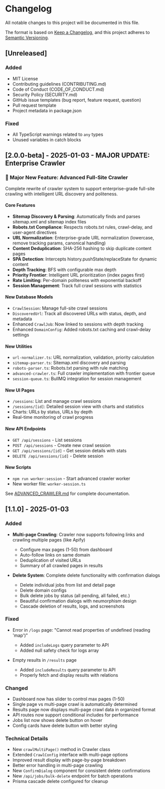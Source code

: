 # Changelog

All notable changes to this project will be documented in this file.

The format is based on [Keep a Changelog](https://keepachangelog.com/en/1.0.0/),
and this project adheres to [Semantic Versioning](https://semver.org/spec/v2.0.0.html).

## [Unreleased]

### Added
- MIT License
- Contributing guidelines (CONTRIBUTING.md)
- Code of Conduct (CODE_OF_CONDUCT.md)
- Security Policy (SECURITY.md)
- GitHub issue templates (bug report, feature request, question)
- Pull request template
- Project metadata in package.json

### Fixed
- All TypeScript warnings related to `any` types
- Unused variables in catch blocks

## [2.0.0-beta] - 2025-01-03 - MAJOR UPDATE: Enterprise Crawler

### 🚀 Major New Feature: Advanced Full-Site Crawler

Complete rewrite of crawler system to support enterprise-grade full-site crawling with intelligent URL discovery and politeness.

#### Core Features
- **Sitemap Discovery & Parsing**: Automatically finds and parses sitemap.xml and sitemap index files
- **Robots.txt Compliance**: Respects robots.txt rules, crawl-delay, and user-agent directives
- **URL Normalization**: Enterprise-grade URL normalization (lowercase, remove tracking params, canonical handling)
- **Content Deduplication**: SHA-256 hashing to skip duplicate content pages
- **SPA Detection**: Intercepts history.pushState/replaceState for dynamic content
- **Depth Tracking**: BFS with configurable max depth
- **Priority Frontier**: Intelligent URL prioritization (index pages first)
- **Rate Limiting**: Per-domain politeness with exponential backoff
- **Session Management**: Track full crawl sessions with statistics

#### New Database Models
- `CrawlSession`: Manage full-site crawl sessions
- `DiscoveredUrl`: Track all discovered URLs with status, depth, and metadata
- Enhanced `CrawlJob`: Now linked to sessions with depth tracking
- Enhanced `DomainConfig`: Added robots.txt caching and crawl-delay settings

#### New Utilities
- `url-normalizer.ts`: URL normalization, validation, priority calculation
- `sitemap-parser.ts`: Sitemap.xml discovery and parsing
- `robots-parser.ts`: Robots.txt parsing with rule matching
- `advanced-crawler.ts`: Full crawler implementation with frontier queue
- `session-queue.ts`: BullMQ integration for session management

#### New UI Pages
- `/sessions`: List and manage crawl sessions
- `/sessions/[id]`: Detailed session view with charts and statistics
- Charts: URLs by status, URLs by depth
- Real-time monitoring of crawl progress

#### New API Endpoints
- `GET /api/sessions` - List sessions
- `POST /api/sessions` - Create new crawl session
- `GET /api/sessions/[id]` - Get session details with stats
- `DELETE /api/sessions/[id]` - Delete session

#### New Scripts
- `npm run worker:session` - Start advanced crawler worker
- New worker file: `worker-session.ts`

See [ADVANCED_CRAWLER.md](./ADVANCED_CRAWLER.md) for complete documentation.

## [1.1.0] - 2025-01-03

### Added
- **Multi-page Crawling**: Crawler now supports following links and crawling multiple pages (like Apify)
  - Configure max pages (1-50) from dashboard
  - Auto-follow links on same domain
  - Deduplication of visited URLs
  - Summary of all crawled pages in results

- **Delete System**: Complete delete functionality with confirmation dialogs
  - Delete individual jobs from list and detail page
  - Delete domain configs
  - Bulk delete jobs by status (all pending, all failed, etc.)
  - Beautiful confirmation dialogs with neumorphism design
  - Cascade deletion of results, logs, and screenshots
  
### Fixed
- Error in `/logs` page: "Cannot read properties of undefined (reading 'map')"
  - Added `includeLogs` query parameter to API
  - Added null safety check for logs array
  
- Empty results in `/results` page
  - Added `includeResults` query parameter to API
  - Properly fetch and display results with relations
  
### Changed
- Dashboard now has slider to control max pages (1-50)
- Single page vs multi-page crawl is automatically determined
- Results page now displays multi-page crawl data in organized format
- API routes now support conditional includes for performance
- Jobs list now shows delete button on hover
- Config cards have delete button with better styling

### Technical Details
- New `crawlMultiPage()` method in Crawler class
- Extended `CrawlConfig` interface with multi-page options
- Improved result display with page-by-page breakdown
- Better error handling in multi-page crawling
- New `ConfirmDialog` component for consistent delete confirmations
- New `/api/jobs/bulk-delete` endpoint for batch operations
- Prisma cascade delete configured for cleanup
